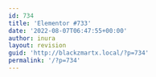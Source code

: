 ```yaml
---
id: 734
title: 'Elementor #733'
date: '2022-08-07T06:47:55+00:00'
author: inura
layout: revision
guid: 'http://blackzmartx.local/?p=734'
permalink: '/?p=734'
---
```


